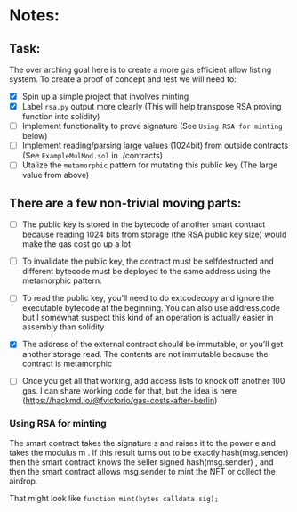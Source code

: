 # Notes:

## Task:

The over arching goal here is to create a more gas efficient allow listing system. To create a proof of concept and test we will need to:
- [x] Spin up a simple project that involves minting
- [x] Label `rsa.py` output more clearly (This will help transpose RSA proving function into solidity)
- [ ] Implement functionality to prove signature (See `Using RSA for minting` below)
- [ ] Implement reading/parsing large values (1024bit) from outside contracts (See `ExampleMulMod.sol` in ./contracts)
- [ ] Utalize the `metamorphic` pattern for mutating this public key (The large value from above)

## There are a few non-trivial moving parts:
- [ ] The public key is stored in the bytecode of another smart contract because reading 1024 bits from storage (the RSA public key size) would make the gas cost go up a lot
- [ ] To invalidate the public key, the contract must be selfdestructed and different bytecode must be deployed to the same address using the metamorphic pattern.
- [ ] To read the public key, you’ll need to do extcodecopy and ignore the executable bytecode at the beginning. You can also use address.code but I somewhat suspect this kind of an operation is actually easier in assembly than solidity
- [x] The address of the external contract should be immutable, or you’ll get another storage read. The contents are not immutable because the contract is metamorphic
- [ ] Once you get all that working, add access lists to knock off another 100 gas. I can share working code for that, but the idea is here (https://hackmd.io/@fvictorio/gas-costs-after-berlin)


### Using RSA for minting
The smart contract takes the signature  s  and raises it to the power  e  and takes the modulus  m . If 
this result turns out to be exactly  hash(msg.sender)  then the smart contract knows the seller signed 
hash(msg.sender) , and then the smart contract allows  msg.sender  to mint the NFT or collect the airdrop.

That might look like `function mint(bytes calldata sig);`

